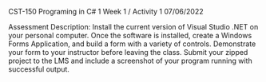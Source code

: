 CST-150 Programing in C# 1
Week 1 / Activity 1
07/06/2022

Assessment Description:
Install the current version of Visual Studio .NET on your personal computer. Once the software is installed, create a Windows Forms Application, and build a form with a variety of controls. Demonstrate your form to your instructor before leaving the class. Submit your zipped project to the LMS and include a screenshot of your program running with successful output.

